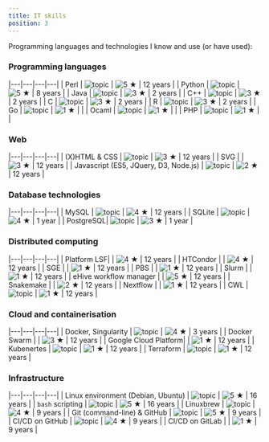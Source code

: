 ```yaml
---
title: IT skills
position: 3
---
```



Programming languages and technologies I know and use (or have used):

### Programming languages

|---|---|---|---|
| Perl | ![topic](/assets/img/topics/perl.png) | ![5 &#x2605;](/assets/img/5.svg) | 12 years |
| Python | ![topic](/assets/img/topics/python.png) | ![5 &#x2605;](/assets/img/5.svg) | 8 years |
| Java | ![topic](/assets/img/topics/java.png) | ![3 &#x2605;](/assets/img/3.svg) | 2 years |
| C++ | ![topic](/assets/img/topics/cpp.png) | ![3 &#x2605;](/assets/img/3.svg) | 2 years |
| C | ![topic](/assets/img/topics/c.png) | ![3 &#x2605;](/assets/img/3.svg) | 2 years |
| R | ![topic](/assets/img/topics/r.png) | ![3 &#x2605;](/assets/img/3.svg) | 2 years |
| Go | ![topic](/assets/img/topics/go.png) | ![1 &#x2605;](/assets/img/1.svg) | |
| Ocaml | ![topic](/assets/img/topics/ocaml.png) | ![1 &#x2605;](/assets/img/1.svg) | |
| PHP | ![topic](/assets/img/topics/php.png) | ![1 &#x2605;](/assets/img/1.svg) | |

### Web

|---|---|---|---|
| (X)HTML &amp; CSS | ![topic](/assets/img/topics/html.png) | ![3 &#x2605;](/assets/img/3.svg) | 12 years |
| SVG | | ![3 &#x2605;](/assets/img/3.svg) | 12 years |
| Javascript (ES5, JQuery, D3, Node.js) | ![topic](/assets/img/topics/javascript.png) | ![2 &#x2605;](/assets/img/2.svg) | 12 years |

### Database technologies

|---|---|---|---|
| MySQL | ![topic](/assets/img/topics/mysql.png) | ![4 &#x2605;](/assets/img/4.svg) | 12 years |
| SQLite | ![topic](/assets/img/topics/sqlite.png) | ![4 &#x2605;](/assets/img/4.svg) | 1 year |
| PostgreSQL| ![topic](/assets/img/topics/postgresql.png) | ![3 &#x2605;](/assets/img/3.svg) | 1 year |

### Distributed computing

|---|---|---|---|
| Platform LSF|  | ![4 &#x2605;](/assets/img/4.svg) | 12 years |
| HTCondor |  | ![4 &#x2605;](/assets/img/4.svg) | 12 years |
| SGE |  | ![1 &#x2605;](/assets/img/1.svg) | 12 years |
| PBS |  | ![1 &#x2605;](/assets/img/1.svg) | 12 years |
| Slurm |  | ![1 &#x2605;](/assets/img/1.svg) | 12 years |
| eHive workflow manager |  | ![5 &#x2605;](/assets/img/5.svg) | 12 years |
| Snakemake |  | ![2 &#x2605;](/assets/img/2.svg) | 12 years |
| Nextflow |  | ![1 &#x2605;](/assets/img/1.svg) | 12 years |
| CWL | ![topic](/assets/img/topics/cwl.png) | ![1 &#x2605;](/assets/img/1.svg) | 12 years |

### Cloud and containerisation

|---|---|---|---|
| Docker, Singularity | ![topic](/assets/img/topics/docker.png) | ![4 &#x2605;](/assets/img/4.svg) | 3 years |
| Docker Swarm |  | ![3 &#x2605;](/assets/img/3.svg) | 12 years |
| Google Cloud Platform|  | ![1 &#x2605;](/assets/img/1.svg) | 12 years |
| Kubenertes | ![topic](/assets/img/topics/kubernetes.png) | ![1 &#x2605;](/assets/img/1.svg) | 12 years |
| Terraform | ![topic](/assets/img/topics/terraform.png) | ![1 &#x2605;](/assets/img/1.svg) | 12 years |

### Infrastructure

|---|---|---|---|
| Linux environment (Debian, Ubuntu) | ![topic](/assets/img/topics/linux.png) | ![5 &#x2605;](/assets/img/5.svg) | 16 years |
| `bash` scripting | ![topic](/assets/img/topics/bash.png) | ![5 &#x2605;](/assets/img/5.svg) | 16 years |
| Linuxbrew | ![topic](/assets/img/topics/homebrew.png) | ![4 &#x2605;](/assets/img/4.svg) | 9 years |
| Git (command-line) &amp; GitHub | ![topic](/assets/img/topics/git.png) | ![5 &#x2605;](/assets/img/5.svg) | 9 years |
| CI/CD on GitHub | ![topic](/assets/img/topics/github.png) | ![4 &#x2605;](/assets/img/4.svg) | 9 years |
| CI/CD on GitLab |  | ![1 &#x2605;](/assets/img/1.svg) | 9 years |

